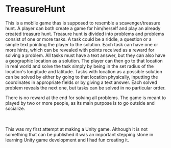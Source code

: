 # TreasureHunt

This is a mobile game thas is supposed to resemble a scavenger/treasure hunt. A player can both create a game for him/herself and play an already created treasure hunt. 
Treasure hunt is divided into problems and problems consist of one or more tasks. A task could be a riddle, a question or a simple text pointing the player to the solution. Each task can have one or more hints, which can be revealed with points received as a reward for solving a problem. All tasks must have a text answer, but they can also have a geographic location as a solution. The player can then go to that location in real world and solve the task simply by being in the set radius of the location's longitude and latitude. Tasks with location as a possible solution can be solved by either by going to that location physically, inputting the coordinates in appropriate fields or by giving a text answer. Each solved problem reveals the next one, but tasks can be solved in no particular order. 

There is no reward at the end for solving all problems. The game is meant to played by two or more people, as its main purpose is to go outside and socialize.

</br></br>
This was my first attempt at making a Unity game. Although it is not something that can be published it was an important stepping stone in learning Unity game development and I had fun creating it.
